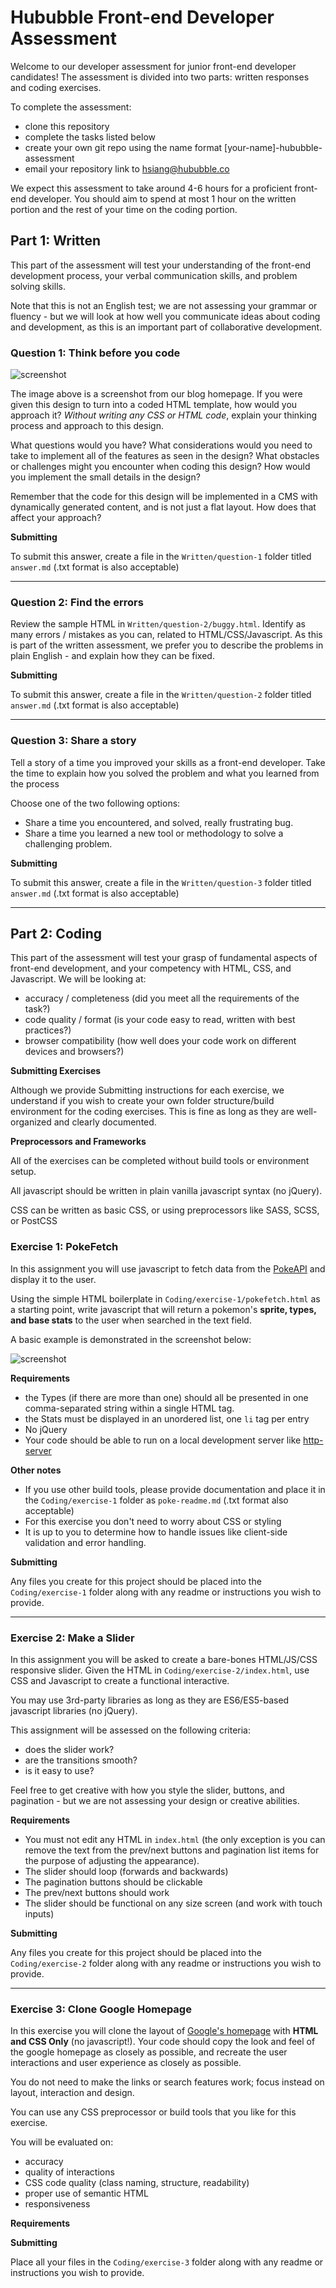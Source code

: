 # Hububble Front-end Developer Assessment

Welcome to our developer assessment for junior front-end developer candidates! The assessment is divided into two parts: written responses and coding exercises.

To complete the assessment: 

- clone this repository
- complete the tasks listed below
- create your own git repo using the name format \[your-name\]-hububble-assessment
- email your repository link to hsiang@hububble.co

We expect this assessment to take around 4-6 hours for a proficient front-end developer. You should aim to spend at most 1 hour on the written portion and the rest of your time on the coding portion.


## Part 1: Written

This part of the assessment will test your understanding of the front-end development process, your verbal communication skills, and problem solving skills.

Note that this is not an English test; we are not assessing your grammar or fluency - but we will look at how well you communicate ideas about coding and development, as this is an important part of collaborative development. 

### Question 1: Think before you code

![screenshot](/Written/question-1/reference.png?raw=true)

The image above is a screenshot from our blog homepage. If you were given this design to turn into a coded HTML template, how would you approach it? _Without writing any CSS or HTML code_, explain your thinking process and approach to this design. 

What questions would you have? What considerations would you need to take to implement all of the features as seen in the design? What obstacles or challenges might you encounter when coding this design? How would you implement the small details in the design?

Remember that the code for this design will be implemented in a CMS with dynamically generated content, and is not just a flat layout. How does that affect your approach? 

**Submitting**

To submit this answer, create a file in the `Written/question-1` folder titled `answer.md` (.txt format is also acceptable)

----

### Question 2: Find the errors

Review the sample HTML in `Written/question-2/buggy.html`. Identify as many errors / mistakes as you can, related to HTML/CSS/Javascript. As this is part of the written assessment, we prefer you to describe the problems in plain English - and explain how they can be fixed.

**Submitting**

To submit this answer, create a file in the `Written/question-2` folder titled `answer.md` (.txt format is also acceptable)

----

### Question 3: Share a story

Tell a story of a time you improved your skills as a front-end developer. Take the time to explain how you solved the problem and what you learned from the process

Choose one of the two following options:

- Share a time you encountered, and solved, really frustrating bug.
- Share a time you learned a new tool or methodology to solve a challenging problem.

**Submitting**

To submit this answer, create a file in the `Written/question-3` folder titled `answer.md` (.txt format is also acceptable)

----

## Part 2: Coding

This part of the assessment will test your grasp of fundamental aspects of front-end development, and your competency with HTML, CSS, and Javascript. We will be looking at: 

- accuracy / completeness (did you meet all the requirements of the task?)
- code quality / format (is your code easy to read, written with best practices?)
- browser compatibility (how well does your code work on different devices and browsers?)

**Submitting Exercises**

Although we provide Submitting instructions for each exercise, we understand if you wish to create your own folder structure/build environment for the coding exercises. This is fine as long as they are well-organized and clearly documented.

**Preprocessors and Frameworks**

All of the exercises can be completed without build tools or environment setup.

All javascript should be written in plain vanilla javascript syntax (no jQuery).

CSS can be written as basic CSS, or using preprocessors like SASS, SCSS, or PostCSS


### Exercise 1: PokeFetch

In this assignment you will use javascript to fetch data from the [PokeAPI](https://pokeapi.co/) and display it to the user. 

Using the simple HTML boilerplate in `Coding/exercise-1/pokefetch.html` as a starting point, write javascript that will return a pokemon's **sprite, types, and base stats** to the user when searched in the text field.

A basic example is demonstrated in the screenshot below: 

![screenshot](/Coding/exercise-1/pokefetch-screenshot.png?raw=true)

**Requirements**

- the Types (if there are more than one) should all be presented in one comma-separated string within a single HTML tag.
- the Stats must be displayed in an unordered list, one `li` tag per entry
- No jQuery
- Your code should be able to run on a local development server like [http-server](https://www.npmjs.com/package/http-server)

**Other notes**

- If you use other build tools, please provide documentation and place it in the `Coding/exercise-1` folder as `poke-readme.md` (.txt format also acceptable)
- For this exercise you don't need to worry about CSS or styling
- It is up to you to determine how to handle issues like client-side validation and error handling.

**Submitting** 

Any files you create for this project should be placed into the `Coding/exercise-1` folder along with any readme or instructions you wish to provide.

---

### Exercise 2: Make a Slider

In this assignment you will be asked to create a bare-bones HTML/JS/CSS responsive slider. Given the HTML in `Coding/exercise-2/index.html`, use CSS and Javascript to create a functional interactive. 

You may use 3rd-party libraries as long as they are ES6/ES5-based javascript libraries (no jQuery). 

This assignment will be assessed on the following criteria:

- does the slider work?
- are the transitions smooth? 
- is it easy to use?

Feel free to get creative with how you style the slider, buttons, and pagination - but we are not assessing your design or creative abilities. 

**Requirements** 

- You must not edit any HTML in `index.html` (the only exception is you can remove the text from the prev/next buttons and pagination list items for the purpose of adjusting the appearance).
- The slider should loop (forwards and backwards)
- The pagination buttons should be clickable
- The prev/next buttons should work
- The slider should be functional on any size screen (and work with touch inputs)

**Submitting** 

Any files you create for this project should be placed into the `Coding/exercise-2` folder along with any readme or instructions you wish to provide.

---

### Exercise 3: Clone Google Homepage

In this exercise you will clone the layout of [Google's homepage](https://google.com) with **HTML and CSS Only** (no javascript!). Your code should copy the look and feel of the google homepage as closely as possible, and recreate the user interactions and user experience as closely as possible. 

You do not need to make the links or search features work; focus instead on layout, interaction and design.

You can use any CSS preprocessor or build tools that you like for this exercise.

You will be evaluated on:

- accuracy
- quality of interactions
- CSS code quality (class naming, structure, readability)
- proper use of semantic HTML
- responsiveness 

**Requirements**

**Submitting** 

Place all your files in the `Coding/exercise-3` folder along with any readme or instructions you wish to provide.
